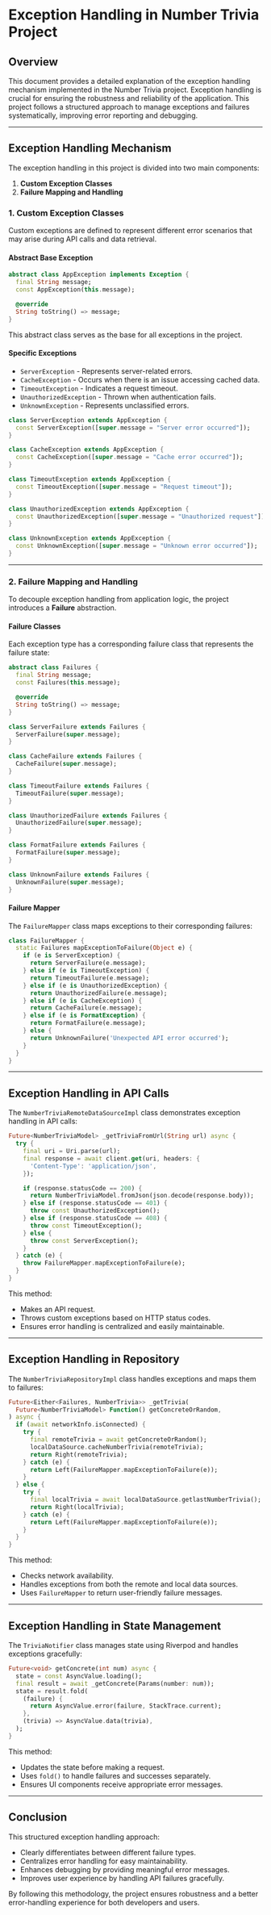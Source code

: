 # Exception Handling in Number Trivia Project

## Overview
This document provides a detailed explanation of the exception handling mechanism implemented in the Number Trivia project. Exception handling is crucial for ensuring the robustness and reliability of the application. This project follows a structured approach to manage exceptions and failures systematically, improving error reporting and debugging.

---

## Exception Handling Mechanism
The exception handling in this project is divided into two main components:

1. **Custom Exception Classes**
2. **Failure Mapping and Handling**

### 1. Custom Exception Classes
Custom exceptions are defined to represent different error scenarios that may arise during API calls and data retrieval.

#### Abstract Base Exception
```dart
abstract class AppException implements Exception {
  final String message;
  const AppException(this.message);

  @override
  String toString() => message;
}
```
This abstract class serves as the base for all exceptions in the project.

#### Specific Exceptions
- `ServerException` - Represents server-related errors.
- `CacheException` - Occurs when there is an issue accessing cached data.
- `TimeoutException` - Indicates a request timeout.
- `UnauthorizedException` - Thrown when authentication fails.
- `UnknownException` - Represents unclassified errors.

```dart
class ServerException extends AppException {
  const ServerException([super.message = "Server error occurred"]);
}

class CacheException extends AppException {
  const CacheException([super.message = "Cache error occurred"]);
}

class TimeoutException extends AppException {
  const TimeoutException([super.message = "Request timeout"]);
}

class UnauthorizedException extends AppException {
  const UnauthorizedException([super.message = "Unauthorized request"]);
}

class UnknownException extends AppException {
  const UnknownException([super.message = "Unknown error occurred"]);
}
```

---

### 2. Failure Mapping and Handling
To decouple exception handling from application logic, the project introduces a **Failure** abstraction.

#### Failure Classes
Each exception type has a corresponding failure class that represents the failure state:

```dart
abstract class Failures {
  final String message;
  const Failures(this.message);

  @override
  String toString() => message;
}

class ServerFailure extends Failures {
  ServerFailure(super.message);
}

class CacheFailure extends Failures {
  CacheFailure(super.message);
}

class TimeoutFailure extends Failures {
  TimeoutFailure(super.message);
}

class UnauthorizedFailure extends Failures {
  UnauthorizedFailure(super.message);
}

class FormatFailure extends Failures {
  FormatFailure(super.message);
}

class UnknownFailure extends Failures {
  UnknownFailure(super.message);
}
```

#### Failure Mapper
The `FailureMapper` class maps exceptions to their corresponding failures:

```dart
class FailureMapper {
  static Failures mapExceptionToFailure(Object e) {
    if (e is ServerException) {
      return ServerFailure(e.message);
    } else if (e is TimeoutException) {
      return TimeoutFailure(e.message);
    } else if (e is UnauthorizedException) {
      return UnauthorizedFailure(e.message);
    } else if (e is CacheException) {
      return CacheFailure(e.message);
    } else if (e is FormatException) {
      return FormatFailure(e.message);
    } else {
      return UnknownFailure('Unexpected API error occurred');
    }
  }
}
```

---

## Exception Handling in API Calls
The `NumberTriviaRemoteDataSourceImpl` class demonstrates exception handling in API calls:

```dart
Future<NumberTriviaModel> _getTriviaFromUrl(String url) async {
  try {
    final uri = Uri.parse(url);
    final response = await client.get(uri, headers: {
      'Content-Type': 'application/json',
    });

    if (response.statusCode == 200) {
      return NumberTriviaModel.fromJson(json.decode(response.body));
    } else if (response.statusCode == 401) {
      throw const UnauthorizedException();
    } else if (response.statusCode == 408) {
      throw const TimeoutException();
    } else {
      throw const ServerException();
    }
  } catch (e) {
    throw FailureMapper.mapExceptionToFailure(e);
  }
}
```
This method:
- Makes an API request.
- Throws custom exceptions based on HTTP status codes.
- Ensures error handling is centralized and easily maintainable.

---

## Exception Handling in Repository
The `NumberTriviaRepositoryImpl` class handles exceptions and maps them to failures:

```dart
Future<Either<Failures, NumberTrivia>> _getTrivia(
  Future<NumberTriviaModel> Function() getConcreteOrRandom,
) async {
  if (await networkInfo.isConnected) {
    try {
      final remoteTrivia = await getConcreteOrRandom();
      localDataSource.cacheNumberTrivia(remoteTrivia);
      return Right(remoteTrivia);
    } catch (e) {
      return Left(FailureMapper.mapExceptionToFailure(e));
    }
  } else {
    try {
      final localTrivia = await localDataSource.getlastNumberTrivia();
      return Right(localTrivia);
    } catch (e) {
      return Left(FailureMapper.mapExceptionToFailure(e));
    }
  }
}
```
This method:
- Checks network availability.
- Handles exceptions from both the remote and local data sources.
- Uses `FailureMapper` to return user-friendly failure messages.

---

## Exception Handling in State Management
The `TriviaNotifier` class manages state using Riverpod and handles exceptions gracefully:

```dart
Future<void> getConcrete(int num) async {
  state = const AsyncValue.loading();
  final result = await _getConcrete(Params(number: num));
  state = result.fold(
    (failure) {
      return AsyncValue.error(failure, StackTrace.current);
    },
    (trivia) => AsyncValue.data(trivia),
  );
}
```
This method:
- Updates the state before making a request.
- Uses `fold()` to handle failures and successes separately.
- Ensures UI components receive appropriate error messages.

---

## Conclusion
This structured exception handling approach:
- Clearly differentiates between different failure types.
- Centralizes error handling for easy maintainability.
- Enhances debugging by providing meaningful error messages.
- Improves user experience by handling API failures gracefully.

By following this methodology, the project ensures robustness and a better error-handling experience for both developers and users.

